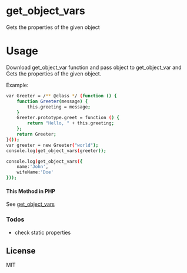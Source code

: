 # get_object_vars

Gets the properties of the given object


# Usage
Download get_object_var function and pass object to get_object_var and Gets the properties of the given object.

Example: 

```sh
var Greeter = /** @class */ (function () {
    function Greeter(message) {
        this.greeting = message;
    }
    Greeter.prototype.greet = function () {
        return "Hello, " + this.greeting;
    };
    return Greeter;
}());
var greeter = new Greeter("world");
console.log(get_object_vars(greeter));

console.log(get_object_vars({
	name:'John',
	wifeName:'Doe'
}));

```

#### This Method in PHP

See [get_object_vars](https://www.php.net/manual/en/function.get-object-vars.php)


### Todos
 - check static properties

License
----

MIT
